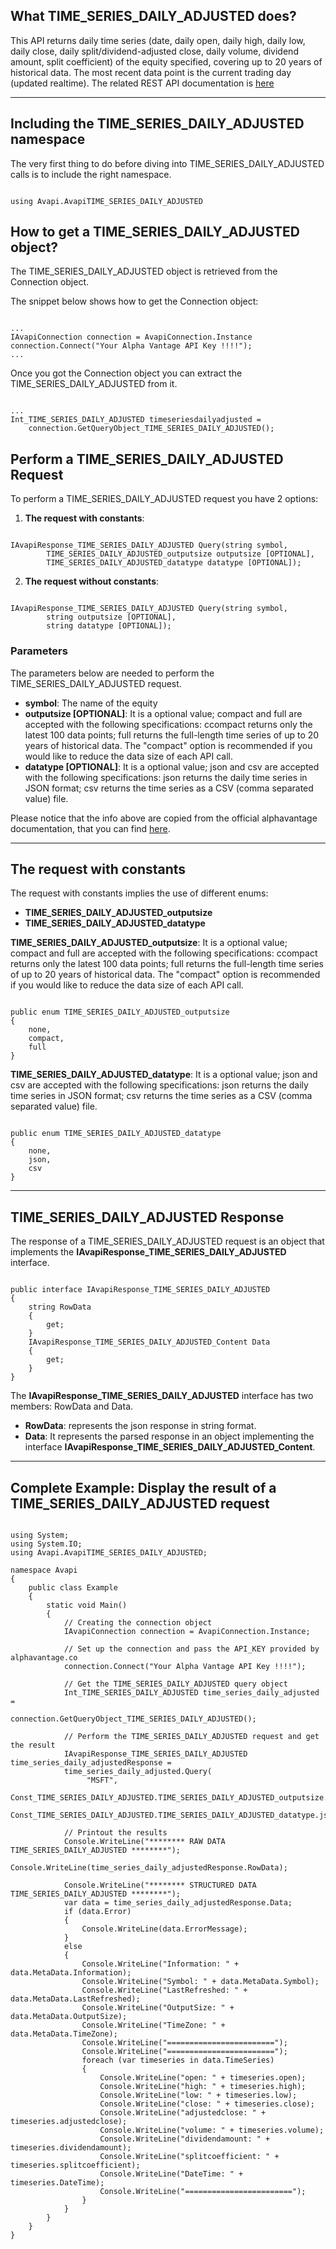 ## What TIME_SERIES_DAILY_ADJUSTED does?
This API returns daily time series (date, daily open, daily high, daily low, daily close, daily split/dividend-adjusted close, daily volume, dividend amount, split coefficient) of the equity specified, covering up to 20 years of historical data. The most recent data point is the current trading day (updated realtime). The related REST API documentation is [here](https://www.alphavantage.co/documentation/#dailyadj)  

***
## Including the TIME_SERIES_DAILY_ADJUSTED namespace
The very first thing to do before diving into TIME_SERIES_DAILY_ADJUSTED calls is to include the right namespace.  

```

using Avapi.AvapiTIME_SERIES_DAILY_ADJUSTED

```

## How to get a TIME_SERIES_DAILY_ADJUSTED object?
The TIME_SERIES_DAILY_ADJUSTED object is retrieved from the Connection object.  

The snippet below shows how to get the Connection object:
```

...
IAvapiConnection connection = AvapiConnection.Instance
connection.Connect("Your Alpha Vantage API Key !!!!");
...

```
Once you got the Connection object you can extract the TIME_SERIES_DAILY_ADJUSTED from it.
```

...
Int_TIME_SERIES_DAILY_ADJUSTED timeseriesdailyadjusted = 
	connection.GetQueryObject_TIME_SERIES_DAILY_ADJUSTED();

```

## Perform a TIME_SERIES_DAILY_ADJUSTED Request
To perform a TIME_SERIES_DAILY_ADJUSTED request you have 2 options:
1. **The request with constants**:

```

IAvapiResponse_TIME_SERIES_DAILY_ADJUSTED Query(string symbol,
		TIME_SERIES_DAILY_ADJUSTED_outputsize outputsize [OPTIONAL],
		TIME_SERIES_DAILY_ADJUSTED_datatype datatype [OPTIONAL]);

```  

2. **The request without constants**:

```

IAvapiResponse_TIME_SERIES_DAILY_ADJUSTED Query(string symbol,
		string outputsize [OPTIONAL],
		string datatype [OPTIONAL]);

```  

### Parameters
The parameters below are needed to perform the TIME_SERIES_DAILY_ADJUSTED request.  
* **symbol**: The name of the equity
* **outputsize [OPTIONAL]**: It is a optional value; compact and full are accepted with the following specifications: ccompact returns only the latest 100 data points; full returns the full-length time series of up to 20 years of historical data. The "compact" option is recommended if you would like to reduce the data size of each API call.
* **datatype [OPTIONAL]**: It is a optional value; json and csv are accepted with the following specifications: json returns the daily time series in JSON format; csv returns the time series as a CSV (comma separated value) file.

Please notice that the info above are copied from the official alphavantage documentation, that you can find [here](https://www.alphavantage.co/documentation/).  

***
## The request with constants
The request with constants implies the use of different enums:
* **TIME_SERIES_DAILY_ADJUSTED_outputsize**
* **TIME_SERIES_DAILY_ADJUSTED_datatype**

**TIME_SERIES_DAILY_ADJUSTED_outputsize**: It is a optional value; compact and full are accepted with the following specifications: ccompact returns only the latest 100 data points; full returns the full-length time series of up to 20 years of historical data. The "compact" option is recommended if you would like to reduce the data size of each API call.
```  

public enum TIME_SERIES_DAILY_ADJUSTED_outputsize
{
	none,
	compact,
	full
}

```  
**TIME_SERIES_DAILY_ADJUSTED_datatype**: It is a optional value; json and csv are accepted with the following specifications: json returns the daily time series in JSON format; csv returns the time series as a CSV (comma separated value) file.
```  

public enum TIME_SERIES_DAILY_ADJUSTED_datatype
{
	none,
	json,
	csv
}

```  
  

***
## TIME_SERIES_DAILY_ADJUSTED Response
The response of a TIME_SERIES_DAILY_ADJUSTED request is an object that implements the **IAvapiResponse_TIME_SERIES_DAILY_ADJUSTED** interface.
```

public interface IAvapiResponse_TIME_SERIES_DAILY_ADJUSTED
{
    string RowData
    {
        get;
    }
    IAvapiResponse_TIME_SERIES_DAILY_ADJUSTED_Content Data
    {
        get;
    }
}

```
The **IAvapiResponse_TIME_SERIES_DAILY_ADJUSTED** interface has two members: RowData and Data.
* **RowData**: represents the json response in string format.
* **Data**: It represents the parsed response in an object implementing the interface **IAvapiResponse_TIME_SERIES_DAILY_ADJUSTED_Content**.
  

***
## Complete Example: Display the result of a TIME_SERIES_DAILY_ADJUSTED request
```

using System;
using System.IO;
using Avapi.AvapiTIME_SERIES_DAILY_ADJUSTED;

namespace Avapi
{
    public class Example
    {
        static void Main()
        {
            // Creating the connection object
            IAvapiConnection connection = AvapiConnection.Instance;

            // Set up the connection and pass the API_KEY provided by alphavantage.co
            connection.Connect("Your Alpha Vantage API Key !!!!");

            // Get the TIME_SERIES_DAILY_ADJUSTED query object
            Int_TIME_SERIES_DAILY_ADJUSTED time_series_daily_adjusted =
                connection.GetQueryObject_TIME_SERIES_DAILY_ADJUSTED();

            // Perform the TIME_SERIES_DAILY_ADJUSTED request and get the result
            IAvapiResponse_TIME_SERIES_DAILY_ADJUSTED time_series_daily_adjustedResponse = 
            time_series_daily_adjusted.Query(
                 "MSFT",
                 Const_TIME_SERIES_DAILY_ADJUSTED.TIME_SERIES_DAILY_ADJUSTED_outputsize.compact,
                 Const_TIME_SERIES_DAILY_ADJUSTED.TIME_SERIES_DAILY_ADJUSTED_datatype.json);

            // Printout the results
            Console.WriteLine("******** RAW DATA TIME_SERIES_DAILY_ADJUSTED ********");
            Console.WriteLine(time_series_daily_adjustedResponse.RowData);

            Console.WriteLine("******** STRUCTURED DATA TIME_SERIES_DAILY_ADJUSTED ********");
            var data = time_series_daily_adjustedResponse.Data;
            if (data.Error)
            {
                Console.WriteLine(data.ErrorMessage);
            }
            else
            {
                Console.WriteLine("Information: " + data.MetaData.Information);
                Console.WriteLine("Symbol: " + data.MetaData.Symbol);
                Console.WriteLine("LastRefreshed: " + data.MetaData.LastRefreshed);
                Console.WriteLine("OutputSize: " + data.MetaData.OutputSize);
                Console.WriteLine("TimeZone: " + data.MetaData.TimeZone);
                Console.WriteLine("========================");
                Console.WriteLine("========================");
                foreach (var timeseries in data.TimeSeries)
                {
                    Console.WriteLine("open: " + timeseries.open);
                    Console.WriteLine("high: " + timeseries.high);
                    Console.WriteLine("low: " + timeseries.low);
                    Console.WriteLine("close: " + timeseries.close);
                    Console.WriteLine("adjustedclose: " + timeseries.adjustedclose);
                    Console.WriteLine("volume: " + timeseries.volume);
                    Console.WriteLine("dividendamount: " + timeseries.dividendamount);
                    Console.WriteLine("splitcoefficient: " + timeseries.splitcoefficient);
                    Console.WriteLine("DateTime: " + timeseries.DateTime);
                    Console.WriteLine("========================");
                }
            }
        }
    }
}

```
